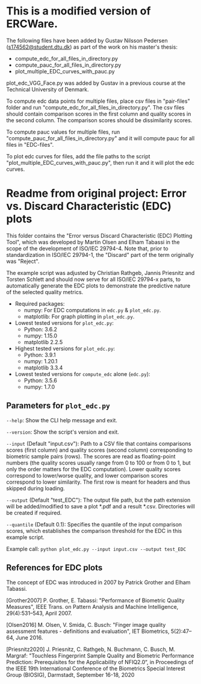 This is a modified version of ERCWare.
===================================
The following files have been added by Gustav Nilsson Pedersen (s174562@student.dtu.dk) as part of the work on his master's thesis:

- compute_edc_for_all_files_in_directory.py
- compute_pauc_for_all_files_in_directory.py
- plot_multiple_EDC_curves_with_pauc.py

plot_edc_VGG_Face.py was added by Gustav in a previous course at the Technical University of Denmark.

To compute edc data points for multiple files, place csv files in "pair-files" folder and run "compute_edc_for_all_files_in_directory.py". The csv files should contain comparison scores in the first column and quality scores in the second column. The comparison scores should be dissimilarity scores.

To compute pauc values for multiple files, run "compute_pauc_for_all_files_in_directory.py" and it will compute pauc for all files in "EDC-files".

To plot edc curves for files, add the file paths to the script "plot_multiple_EDC_curves_with_pauc.py", then run it and it will plot the edc curves.






Readme from original project:
Error vs. Discard Characteristic (EDC) plots
============================================

This folder contains the "Error versus Discard Characteristic (EDC) Plotting Tool", which was developed by Martin Olsen and Elham Tabassi in the scope of the development of ISO/IEC 29794-4.
Note that, prior to standardization in ISO/IEC 29794-1, the "Discard" part of the term originally was "Reject".

The example script was adjusted by Christian Rathgeb, Jannis Priesnitz and Torsten Schlett and should now serve for all ISO/IEC 29794-x parts, to automatically generate the EDC plots to demonstrate the predictive nature of the selected quality metrics.

- Required packages:
  - numpy: For EDC computations in `edc.py` & `plot_edc.py`.
  - matplotlib: For graph plotting in `plot_edc.py`.
- Lowest tested versions for `plot_edc.py`:
  - Python: 3.6.2
  - numpy: 1.15.0
  - matplotlib 2.2.5
- Highest tested versions for `plot_edc.py`:
  - Python: 3.9.1
  - numpy: 1.20.1
  - matplotlib 3.3.4
- Lowest tested versions for `compute_edc` alone (`edc.py`):
  - Python: 3.5.6
  - numpy: 1.7.0

Parameters for `plot_edc.py`
----------------------------

`--help`: Show the CLI help message and exit.

`--version`: Show the script's version and exit.

`--input` (Default "input.csv"): Path to a CSV file that contains comparisons scores (first column) and quality scores (second column) corresponding to biometric sample pairs (rows). The scores are read as floating-point numbers (the quality scores usually range from 0 to 100 or from 0 to 1, but only the order matters for the EDC computation). Lower quality scores correspond to lower/worse quality, and lower comparison scores correspond to lower similarity. The first row is meant for headers and thus skipped during loading.

`--output` (Default "test_EDC"): The output file path, but the path extension will be added/modified to save a plot *.pdf and a result *.csv. Directories will be created if required.

`--quantile` (Default 0.1): Specifies the quantile of the input comparison scores, which establishes the comparison threshold for the EDC in this example script.

Example call: `python plot_edc.py --input input.csv --output test_EDC`

References for EDC plots
------------------------

The concept of EDC was introduced in 2007 by Patrick Grother and Elham Tabassi.

[Grother2007] P. Grother, E. Tabassi: "Performance of Biometric Quality Measures", IEEE Trans. on Pattern Analysis and Machine Intelligence, 29(4):531–543, April 2007.

[Olsen2016] M. Olsen, V. Smida, C. Busch: "Finger image quality assessment features - definitions and evaluation", IET Biometrics, 5(2):47–64, June 2016.

[Priesnitz2020] J. Priesnitz, C. Rathgeb, N. Buchmann, C. Busch, M. Margraf: "Touchless  Fingerprint Sample Quality and Biometric Performance Prediction: Prerequisites for the Applicability of NFIQ2.0“, in Proceedings of the IEEE 19th International Conference of the Biometrics Special Interest Group (BIOSIG), Darmstadt, September 16-18, 2020

